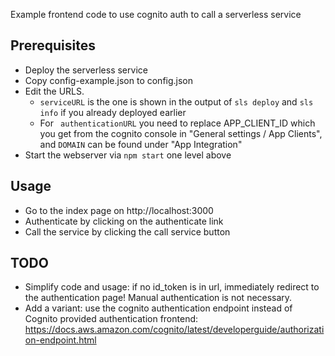 Example frontend code to use cognito auth to call a serverless service

## Prerequisites

* Deploy the serverless service
* Copy config-example.json to config.json
* Edit the URLS. 
  * ```serviceURL``` is the one is shown in the output of ```sls deploy``` and
    ```sls info``` if you already deployed earlier
  * For ``` authenticationURL``` you need to replace APP_CLIENT_ID which you get
    from the cognito console in "General settings / App Clients", and
    ```DOMAIN``` can be found under "App Integration" 
* Start the webserver via ```npm start```  one level above

## Usage

* Go to the index page on http://localhost:3000
* Authenticate by clicking on the authenticate link
* Call the service by clicking the call service button

## TODO

* Simplify code and usage: if no id_token is in url, immediately redirect to
  the authentication page! Manual authentication is not necessary. 
* Add a variant: use the cognito authentication endpoint instead of Cognito 
  provided authentication frontend: 
  https://docs.aws.amazon.com/cognito/latest/developerguide/authorization-endpoint.html  
